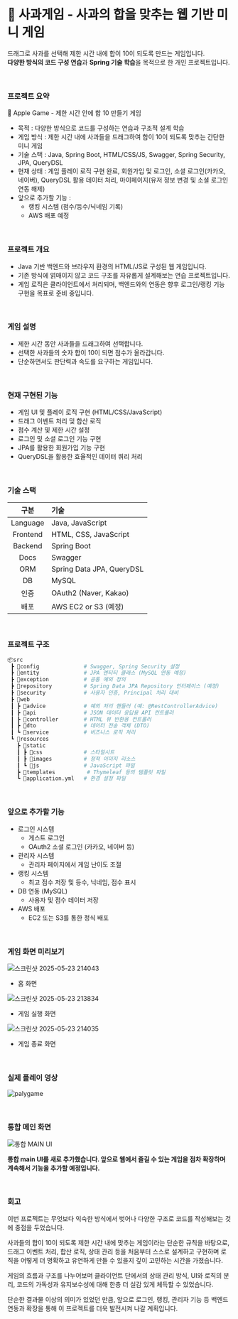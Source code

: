 # 🍎 사과게임 - 사과의 합을 맞추는 웹 기반 미니 게임
드래그로 사과를 선택해 제한 시간 내에 합이 10이 되도록 만드는 게임입니다.</br>
**다양한 방식의 코드 구성 연습**과 **Spring 기술 학습**을 목적으로 한 개인 프로젝트입니다.

</br>


### 프로젝트 요약
🍎 Apple Game - 제한 시간 안에 합 10 만들기 게임
 
 - 목적 : 다양한 방식으로 코드를 구성하는 연습과 구조적 설계 학습
 - 게임 방식 : 제한 시간 내에 사과들을 드래그하여 합이 10이 되도록 맞추는 간단한 미니 게임
 - 기술 스택 : Java, Spring Boot, HTML/CSS/JS, Swagger, Spring Security, JPA, QueryDSL
 - 현재 상태 : 게임 플레이 로직 구현 완료, 회원가입 및 로그인, 소셜 로그인(카카오, 네이버), QueryDSL 활용 데이터 처리, 마이페이지(유저 정보 변경 및 소셜 로그인 연동 해제)
 - 앞으로 추가할 기능 :  
   - 랭킹 시스템 (점수/등수/닉네임 기록)  
   - AWS 배포 예정


</br>

### 프로젝트 개요
- Java 기반 백엔드와 브라우저 환경의 HTML/JS로 구성된 웹 게임입니다.
- 기존 방식에 얽매이지 않고 코드 구조를 자유롭게 설계해보는 연습 프로젝트입니다.
- 게임 로직은 클라이언트에서 처리되며, 백엔드와의 연동은 향후 로그인/랭킹 기능 구현을 목표로 준비 중입니다.

</br>

### 게임 설명
- 제한 시간 동안 사과들을 드래그하여 선택합니다.
- 선택한 사과들의 숫자 합이 10이 되면 점수가 올라갑니다.
- 단순하면서도 판단력과 속도를 요구하는 게임입니다.


</br>

### 현재 구현된 기능
- 게임 UI 및 플레이 로직 구현 (HTML/CSS/JavaScript)
- 드래그 이벤트 처리 및 합산 로직
- 점수 계산 및 제한 시간 설정
- 로그인 및 소셜 로그인 기능 구현
- JPA를 활용한 회원가입 기능 구현  
- QueryDSL을 활용한 효율적인 데이터 쿼리 처리  

</br>

### 기술 스택
| 구분       | 기술                         |
|:---------:|:---------------------------|
| Language  | Java, JavaScript            |
| Frontend  | HTML, CSS, JavaScript       |
| Backend   | Spring Boot                 |
| Docs      | Swagger                     |
| ORM       | Spring Data JPA, QueryDSL   |
| DB        | MySQL                      |
| 인증      | OAuth2 (Naver, Kakao)       |
| 배포      | AWS EC2 or S3 (예정)        |


</br>

### 프로젝트 구조
``` bash
📦src
 ┣ 📂config              # Swagger, Spring Security 설정
 ┣ 📂entity              # JPA 엔티티 클래스 (MySQL 연동 예정)
 ┣ 📂exception           # 공통 예외 정의
 ┣ 📂repository          # Spring Data JPA Repository 인터페이스 (예정)
 ┣ 📂security            # 사용자 인증, Principal 처리 대비
 ┣ 📂web
 ┃ ┣ 📂advice            # 예외 처리 핸들러 (예: @RestControllerAdvice)
 ┃ ┣ 📂api               # JSON 데이터 응답용 API 컨트롤러
 ┃ ┣ 📂controller        # HTML 뷰 반환용 컨트롤러
 ┃ ┣ 📂dto               # 데이터 전송 객체 (DTO)
 ┃ ┗ 📂service           # 비즈니스 로직 처리
 ┗ 📂resources
   ┣ 📂static
   ┃ ┣ 📂css             # 스타일시트
   ┃ ┣ 📂images          # 정적 이미지 리소스
   ┃ ┗ 📂js              # JavaScript 파일
   ┣ 📂templates          # Thymeleaf 등의 템플릿 파일
   ┗ 📜application.yml   # 환경 설정 파일

```


</br>

### 앞으로 추가할 기능
- 로그인 시스템
  - 게스트 로그인
  - OAuth2 소셜 로그인 (카카오, 네이버 등)
- 관리자 시스템
  - 관리자 페이지에서 게임 난이도 조절
- 랭킹 시스템
  - 최고 점수 저장 및 등수, 닉네임, 점수 표시
- DB 연동 (MySQL)
  - 사용자 및 점수 데이터 저장
- AWS 배포
  - EC2 또는 S3를 통한 정식 배포

</br>

### 게임 화면 미리보기
![스크린샷 2025-05-23 214043](https://github.com/user-attachments/assets/a7cd90e6-f702-4e77-9861-1dca96db986b)
- 홈 화면

![스크린샷 2025-05-23 213834](https://github.com/user-attachments/assets/e583d03f-95d8-49b6-9131-8e2e94651019)
- 게임 실행 화면

![스크린샷 2025-05-23 214035](https://github.com/user-attachments/assets/c3aeb086-0239-4cc2-be9d-7807188ca21f)
- 게임 종료 화면

</br>

### 실제 플레이 영상
![palygame](https://github.com/user-attachments/assets/28d544de-25a8-4966-b49b-961554abd0d4)

</br>

### 통합 메인 화면  

![통합 MAIN UI](https://github.com/user-attachments/assets/34fddf3d-2545-4ded-b979-990e0cf5bed5)

**통합 main UI를 새로 추가했습니다. 앞으로 웹에서 즐길 수 있는 게임을 점차 확장하며 계속해서 기능을 추가할 예정입니다.**

</br>

### 회고
이번 프로젝트는 무엇보다 익숙한 방식에서 벗어나 다양한 구조로 코드를 작성해보는 것에 중점을 두었습니다.</br>

사과들의 합이 10이 되도록 제한 시간 내에 맞추는 게임이라는 단순한 규칙을 바탕으로, 드래그 이벤트 처리, 합산 로직, 상태 관리 등을 처음부터 스스로 설계하고 구현하며 로직을 어떻게 더 명확하고 유연하게 만들 수 있을지 깊이 고민하는 시간을 가졌습니다.</br>

게임의 흐름과 구조를 나누어보며 클라이언트 단에서의 상태 관리 방식, UI와 로직의 분리, 코드의 가독성과 유지보수성에 대해 한층 더 실감 있게 체득할 수 있었습니다.</br>

단순한 결과물 이상의 의미가 있었던 만큼, 앞으로 로그인, 랭킹, 관리자 기능 등 백엔드 연동과 확장을 통해 이 프로젝트를 더욱 발전시켜 나갈 계획입니다.
